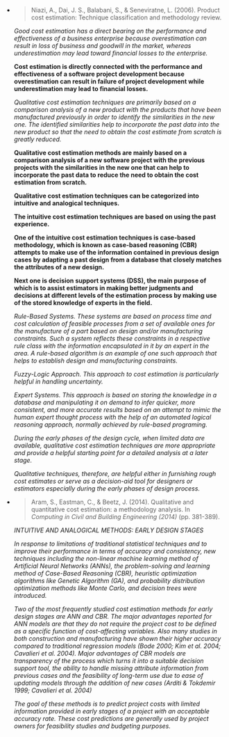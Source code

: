 * > Niazi, A., Dai, J. S., Balabani, S., & Seneviratne, L. (2006). Product cost estimation: Technique classification and methodology review.

  *Good cost estimation has a direct bearing on the performance and effectiveness of a business enterprise because overestimation can result in loss of business and goodwill in the market, whereas underestimation may lead toward financial losses to the enterprise.*

  **Cost estimation is directly connected with the performance and effectiveness of a software project development because overestimation can result in failure of project development while underestimation may lead to financial losses.**

  *Qualitative cost estimation techniques are primarily based on a comparison analysis of a new product with the products that have been manufactured previously in order to identify the similarities in the new one. The identified similarities help to incorporate the past data into the new product so that the need to obtain the cost estimate from scratch is greatly reduced.*

  **Qualitative cost estimation methods are mainly based on a comparison analysis of a new software project  with the previous projects with the similarities in the new one that can help to incorporate the past data to reduce the need to obtain the cost estimation from scratch.**

  **Qualitative cost estimation techniques can be categorized into intuitive and analogical techniques.**

  **The intuitive cost estimation techniques are based on using the past experience.**

  **One of the intuitive cost estimation techniques is case-based methodology, which is known as case-based reasoning (CBR) attempts to make use of the information contained in previous design cases by adapting a past design from a database that closely matches the attributes of a new design.**

  **Next one is decision support systems (DSS), the main purpose of which is to assist estimators in making better judgments and decisions at different levels of the estimation process by making use of the stored knowledge of experts in the field.**

  *Rule-Based Systems. These systems are based on process time and cost calculation of feasible processes from a set of available ones for the manufacture of a part based on design and/or manufacturing constraints. Such a system reflects these constraints in a respective rule class with the information encapsulated in it by an expert in the area. A rule-based algorithm is an example of one such approach that helps to establish design and manufacturing constraints.*

  *Fuzzy-Logic Approach. This approach to cost estimation is particularly helpful in handling uncertainty.*

  *Expert Systems. This approach is based on storing the knowledge in a database and manipulating it on demand to infer quicker, more consistent, and more accurate results based on an attempt to mimic the human expert thought process with the help of an automated logical reasoning approach, normally achieved by rule-based programing.*

  *During the early phases of the design cycle, when limited data are available, qualitative cost estimation techniques are more appropriate and provide a helpful starting point for a detailed analysis at a later stage.*

  *Qualitative techniques, therefore, are helpful either in furnishing rough cost estimates or serve as a decision-aid tool for designers or estimators especially during the early phases of design process.*

* > Aram, S., Eastman, C., & Beetz, J. (2014). Qualitative and quantitative cost estimation: a methodology analysis. In *Computing in Civil and Building Engineering (2014)* (pp. 381-389).

  *INTUITIVE AND ANALOGICAL METHODS: EARLY DESIGN STAGES*

  *In response to limitations of traditional statistical techniques and to improve their performance in terms of accuracy and consistency, new techniques including the non-linear machine learning method of Artificial Neural Networks (ANNs), the problem-solving and learning method of Case-Based Reasoning (CBR), heuristic optimization algorithms like Genetic Algorithm (GA), and probability distribution optimization methods like Monte Carlo, and decision trees were introduced.*

  *Two of the most frequently studied cost estimation methods for early design stages are ANN and CBR. The major advantages reported for ANN models are that they do not require the project cost to be defined as a specific function of cost-affecting variables. Also many studies in both construction and manufacturing have shown their higher accuracy compared to traditional regression models (Bode 2000; Kim et al. 2004; Cavalieri et al. 2004). Major advantages of CBR models are transparency of the process which turns it into a suitable decision support tool, the ability to handle missing attribute information from previous cases and the feasibility of long-term use due to ease of updating models through the addition of new cases (Arditi & Tokdemir 1999; Cavalieri et al. 2004)*

  *The goal of these methods is to predict project costs with limited information provided in early stages of a project with an acceptable accuracy rate. These cost predictions are generally used by project owners for feasibility studies and budgeting purposes.*

